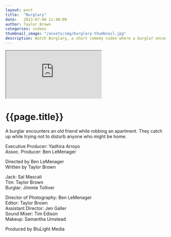 ```yaml
---
layout: post
title:  "Burglary"
date:   2013-07-08 11:48:00
author: Taylor Brown
categories: videos
thumbnail_image: "/assets/img/burglary-thumbnail.jpg"
description: Watch Burglary, a short comedy video where a burglar encounters an old friend while robbing an apartment. They catch up while trying not to disturb anyone who might be home.
---
```


<div class="embed-responsive embed-responsive-16by9">
	<iframe class="embed-responsive-item" src="http://www.youtube.com/embed/EFnUPQkNq9A?rel=0" allowfullscreen></iframe>
</div>

<h1>{{page.title}}</h1>

A burglar encounters an old friend while robbing an apartment. They catch up while trying not to disturb anyone who might be home.

Executive Producer: Yadhira Arroyo<br>
Assoc. Producer: Ben LeMenager

Directed by Ben LeMenager<br>
Written by Taylor Brown

Jack: Sal Mascali<br>
Tim: Taylor Brown<br>
Burglar: Jimmie Tolliver

Director of Photography: Ben LeMenager<br>
Editor: Taylor Brown<br>
Assistant Director: Jen Galler<br>
Sound Mixer: Tim Edison<br>
Makeup: Samantha Umstead

Produced by BluLight Media

